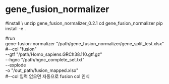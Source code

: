 # gene_fusion_normalizer

#install \ 
unzip gene_fusion_normalizer_0.2.1
cd gene_fusion_normalizer
pip install -e .

#run \
  gene-fusion-normalizer "/path/gene_fusion_normalizer/gene_split_test.xlsx" \
  #--col "fusion" \
  --gtf "/path/Homo_sapiens.GRCh38.110.gtf.gz" \
  --hgnc "/path/hgnc_complete_set.txt" \
  --explode \
  -o "/out_path/fusion_mapped.xlsx"
 \
 #--col 입력 없으면 자동으로 fusion col 인식
  
